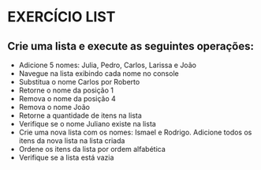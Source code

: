 # EXERCÍCIO LIST

## Crie uma lista e execute as seguintes operações:
 * Adicione 5 nomes: Julia, Pedro, Carlos, Larissa e João
 * Navegue na lista exibindo cada nome no console
 * Substitua o nome Carlos por Roberto
 * Retorne o nome da posição 1
 * Remova o nome da posição 4
 * Remova o nome João
 * Retorne a quantidade de itens na lista
 * Verifique se o nome Juliano existe na lista
 * Crie uma nova lista com os nomes: Ismael e Rodrigo. Adicione todos os itens da nova lista na lista criada
 * Ordene os itens da lista por ordem alfabética
 * Verifique se a lista está vazia

